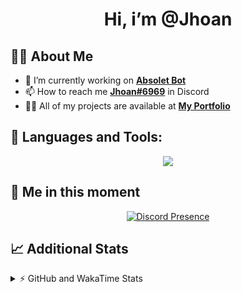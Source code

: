 <h1 align="center">Hi, i’m @Jhoan</h1>

## 🙋‍♂️ About Me

- 🔭 I’m currently working on **[Absolet Bot](https://strider.cloud)**
- 📫 How to reach me **[Jhoan#6969](https://jhoan.monster/)** in Discord
- 👨‍💻 All of my projects are available at **[My Portfolio](https://jhoan.monster)**

## 🚀 Languages and Tools:
<p align="center">
  <a href="https://skillicons.dev">
    <img src="https://skillicons.dev/icons?i=js,ts,html,css,bootstrap,nodejs,express,vscode,neovim,vim,atom,cloudflare,git,github,discord,bots,linux,mongodb,nginx,redis,wordpress,heroku&perline=11" />
  </a>
</p>
  
## 👤 Me in this moment
<p align="center">
    <a href="https://discord.com/users/612460795124776960" target="_blank" rel="nofollow">
        <img src="https://lanyard-profile-readme.vercel.app/api/612460795124776960?idleMessage=Probably%20coding%20Absolet..." alt="Discord Presence" align="center">
    </a>
</p>

## 📈 Additional Stats
<details>
    <summary>⚡ GitHub and WakaTime Stats</summary>
    <br/>

<!--START_SECTION:waka-->
![Code Time](http://img.shields.io/badge/Code%20Time-455%20hrs%2040%20mins-blue)

**🐱 My GitHub Data** 

> 🏆 924 Contributions in the Year 2022
 > 
> 📦 168.0 kB Used in GitHub's Storage 
 > 
> 💼 Opted to Hire
 > 
> 📜 4 Public Repositories 
 > 
> 🔑 34 Private Repositories  
 > 
**I'm an Early 🐤** 

```text
🌞 Morning    83 commits     ██░░░░░░░░░░░░░░░░░░░░░░░   11.28% 
🌆 Daytime    337 commits    ███████████░░░░░░░░░░░░░░   45.79% 
🌃 Evening    287 commits    █████████░░░░░░░░░░░░░░░░   38.99% 
🌙 Night      29 commits     █░░░░░░░░░░░░░░░░░░░░░░░░   3.94%

```
📅 **I'm Most Productive on Monday** 

```text
Monday       134 commits    ████░░░░░░░░░░░░░░░░░░░░░   18.21% 
Tuesday      115 commits    ████░░░░░░░░░░░░░░░░░░░░░   15.62% 
Wednesday    130 commits    ████░░░░░░░░░░░░░░░░░░░░░   17.66% 
Thursday     75 commits     ██░░░░░░░░░░░░░░░░░░░░░░░   10.19% 
Friday       84 commits     ██░░░░░░░░░░░░░░░░░░░░░░░   11.41% 
Saturday     133 commits    ████░░░░░░░░░░░░░░░░░░░░░   18.07% 
Sunday       65 commits     ██░░░░░░░░░░░░░░░░░░░░░░░   8.83%

```


📊 **This Week I Spent My Time On** 

```text
⌚︎ Time Zone: America/Bogota

💬 Programming Languages: 
JavaScript               54 mins             ██████████████░░░░░░░░░░░   56.47% 
EJS                      34 mins             ████████░░░░░░░░░░░░░░░░░   35.45% 
CSS                      5 mins              █░░░░░░░░░░░░░░░░░░░░░░░░   5.25% 
YAML                     1 min               ░░░░░░░░░░░░░░░░░░░░░░░░░   1.47% 
JSON                     0 secs              ░░░░░░░░░░░░░░░░░░░░░░░░░   0.77%

🔥 Editors: 
VS Code                  1 hr 36 mins        █████████████████████████   100.0%

🐱‍💻 Projects: 
Absolet-Bot              55 mins             ██████████████░░░░░░░░░░░   56.98% 
Strider-System           41 mins             ██████████░░░░░░░░░░░░░░░   43.02%

💻 Operating System: 
Linux                    1 hr 36 mins        █████████████████████████   100.0%

```

**I Mostly Code in JavaScript** 

```text
JavaScript               16 repos            ████████████████░░░░░░░░░   66.67% 
Java                     3 repos             ███░░░░░░░░░░░░░░░░░░░░░░   12.5% 
TypeScript               2 repos             ██░░░░░░░░░░░░░░░░░░░░░░░   8.33% 
Shell                    1 repo              █░░░░░░░░░░░░░░░░░░░░░░░░   4.17% 
CSS                      1 repo              █░░░░░░░░░░░░░░░░░░░░░░░░   4.17%

```



 Last Updated on 22/10/2022 23:49:26 UTC
<!--END_SECTION:waka-->
</details>
